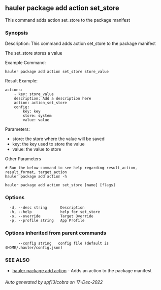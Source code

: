 ## hauler package add action set_store

This command adds action set_store to the package manifest

### Synopsis


Description:
This command adds action set_store to the package manifest

The set_store stores a value

Example Command:
```
hauler package add action set_store store_value
```
Result Example:
```
actions:
	- key: store_value
	description: Add a description here
	action: action_set_store
	config:
		key: key
		store: system
		value: value
```
Parameters:
- store: the store where the value will be saved
- key: the key used to store the value
- value: the value to store

Other Parameters
```
# Run the below command to see help regarding result_action, result_format, target_action
hauler package add action -h
```



```
hauler package add action set_store [name] [flags]
```

### Options

```
  -d, --desc string      Description
  -h, --help             help for set_store
  -o, --override         Target Override
  -p, --profile string   App Profile
```

### Options inherited from parent commands

```
      --config string   config file (default is $HOME/.hauler/config.json)
```

### SEE ALSO

* [hauler package add action](hauler_package_add_action.md)	 - Adds an action to the package manifest

###### Auto generated by spf13/cobra on 17-Dec-2022
